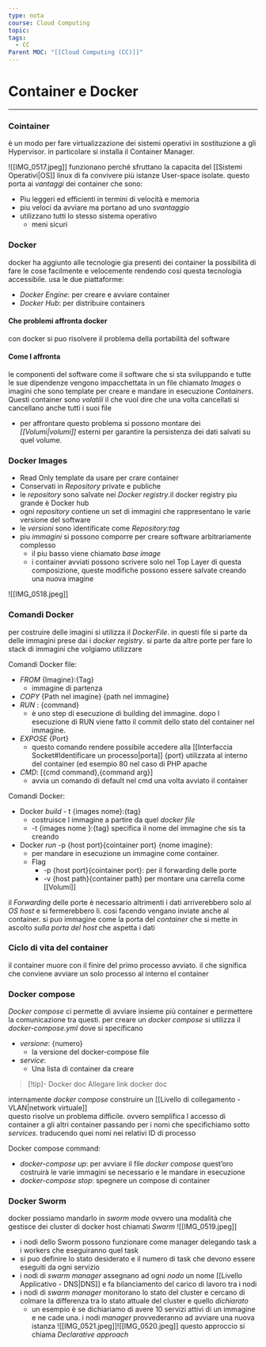 ```yaml
---
type: nota
course: Cloud Computing
topic: 
tags:
  - CC
Parent MOC: "[[Cloud Computing (CC)]]"
---
```

# Container e Docker
---


### Cointainer 
è un modo per fare virtualizzazione dei sistemi operativi in sostituzione a gli Hypervisor. in particolare si installa il Container Manager.

![[IMG_0517.jpeg]]
funzionano perché sfruttano la capacita del [[Sistemi Operativi|OS]] linux di fa convivere più istanze User-space isolate. 
questo porta ai _vantaggi_ dei container che sono:  
- Piu leggeri ed efficienti in termini di velocità e memoria
- piu veloci da avviare 
ma portano ad uno _svantaggio_
- utilizzano tutti lo stesso sistema operativo 
	- meni sicuri 


### Docker
docker ha aggiunto alle tecnologie gia presenti dei container la possibilità di fare le cose facilmente e velocemente rendendo cosi questa tecnologia accessibile.
usa le due piattaforme:
- _Docker Engine_: per creare e avviare container
- _Docker Hub_: per distribuire containers


#### Che problemi affronta docker
con docker si puo risolvere il problema della portabilità del software
#### Come l affronta
le componenti del software come il software che si sta sviluppando e tutte le sue dipendenze vengono impacchettata in un file chiamato _Images_ o imagini che sono template per creare e mandare in esecuzione _Containers_. Questi container sono _volatili_ il che vuol dire che una volta cancellati si cancellano anche tutti i suoi file
- per affrontare questo problema si possono montare dei _[[Volumi|volumi]]_ esterni per garantire la persistenza dei dati salvati su quel volume.
 

### Docker Images
- Read Only template da usare per crare container
- Conservati in _Repository_ private e publiche
- le _repository_ sono salvate nei _Docker registry_.il docker registry piu grande è Docker hub 
- ogni _repository_ contiene un set di immagini che rappresentano le varie versione del software
- le _versioni_ sono identificate come _Repository:tag_
- piu _immagini_ si possono comporre per creare software arbitrariamente complesso
	- il piu basso viene chiamato _base image_
	- i container avviati possono  scrivere solo nel Top Layer di questa composizione, queste modifiche possono essere salvate creando una nuova imagine 
	 
![[IMG_0518.jpeg]]

###  Comandi Docker
per costruire delle imagini si utilizza il _DockerFile_. 
in questi file si parte da delle immagini prese dai i _docker registry_. si parte da altre porte per fare lo stack di immagini che volgiamo utilizzare 

Comandi Docker file:
- _FROM_ {Imagine}:{Tag} 
	- immagine di partenza
- _COPY_ {Path nel imagine} {path nel immagine}
- _RUN_ : {command}
	- è uno step di esecuzione di building del immagine. dopo l esecuzione di RUN viene fatto il commit dello stato del container nel immagine.  
- _EXPOSE_ {Port}
	- questo comando rendere possibile accedere alla [[Interfaccia Socket#Identificare un processo|porta]] {port} utilizzata al interno del container (ed esempio 80 nel caso di PHP apache
- _CMD_: \[{cmd command},{command arg}\] 
	- avvia un comando di default nel cmd una volta avviato il container
	  

Comandi Docker:
- Docker _build_ - t {images nome}:{tag}
	- costruisce l immagine a partire da quel _docker file_
	- -t {images nome }:{tag} specifica il nome del immagine che sis ta creando  
- Docker _run_ -p {host port}{cointainer port} {nome imagine}:
	-  per mandare in esecuzione un immagine come container.
	-  Flag
		- -p {host port}{cointainer port}: per il forwarding delle porte
		- -v {host path}{container path} per montare una carrella come [[Volumi]]

il _Forwarding_ delle porte è necessario altrimenti i dati arriverebbero solo al _OS host_ e si fermerebbero li. cosi facendo vengano inviate anche al container. si puo immagine come la porta del _container_ che si mette in ascolto _sulla porta del host_ che aspetta i dati  

### Ciclo di vita del container
il container muore con il finire del primo processo avviato. il che significa che conviene avviare un solo processo al interno el container 


### Docker compose 
_Docker compose_ ci permette di avviare insieme più container e permettere la comunicazione tra questi.
per creare un _docker compose_ si utilizza il _docker-compose.yml_ dove si specificano 

- _versione_: {numero} 
	- la versione del docker-compose file
- _service_:
	- Una lista di container da creare
	 
>[!tip]- Docker doc
>	Allegare link docker doc

internamente _docker compose_ construire un [[Livello di collegamento - VLAN|network virtuale]]  
questo risolve un problema difficile. ovvero semplifica l accesso di container a gli altri container passando per i nomi che specifichiamo sotto _services_. traducendo quei nomi nei relativi ID di processo 

Docker compose command:
- _docker-compose up_: per avviare il file _docker compose_ quest’oro costruirà le varie immagini se necessario e le mandare in esecuzione
- _docker-compose stop_: spegnere un compose di container 

### Docker Sworm
docker possiamo mandarlo in _sworm mode_ ovvero  una modalità che gestisce dei cluster di docker host chiamati _Swarm_
![[IMG_0519.jpeg]]
- i nodi dello Sworm possono funzionare come manager delegando task a i workers che eseguiranno quel task
- si puo definire lo stato desiderato e il numero di task che devono essere eseguiti da ogni servizio
- i nodi di _swarm manager_ assegnano ad ogni _nodo_ un nome [[Livello Applicativo - DNS|DNS]] e fa bilanciamento del carico di lavoro tra i nodi
- i nodi di _swarm manager_ monitorano lo stato del cluster e cercano di colmare la differenza tra lo stato attuale del cluster e quello _dichiarato_
	- un esempio è se dichiariamo di avere 10 servizi attivi di un immagine e ne cade una. i nodi _manager_ provvederanno ad avviare una nuova istanza 
![[IMG_0521.jpeg]]![[IMG_0520.jpeg]]
questo approccio si chiama _Declarative approach_